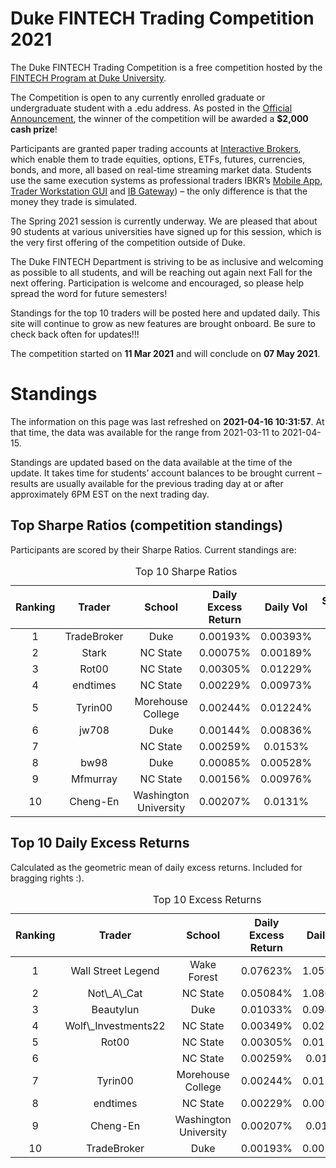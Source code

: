 
<!-- README.md is generated from README.Rmd. Please edit that file -->

# Duke FINTECH Trading Competition 2021

The Duke FINTECH Trading Competition is a free competition hosted by the
[FINTECH Program at Duke University](https://fintech.meng.duke.edu/).

The Competition is open to any currently enrolled graduate or
undergraduate student with a .edu address. As posted in the [Official
Announcement](https://fintech.meng.duke.edu/news/duke-fintech-program-announces-trading-competition),
the winner of the competition will be awarded a **$2,000 cash prize**!

Participants are granted paper trading accounts at [Interactive
Brokers](https://www.interactivebrokers.com/en/index.php?f=1338&gclid=CjwKCAjw6fCCBhBNEiwAem5SO84OkMDwq8mlx6lCjOmAmCNDUaLbhxtQuFSUlozy6iLEZtmsve2w-hoCQ9sQAvD_BwE),
which enable them to trade equities, options, ETFs, futures, currencies,
bonds, and more, all based on real-time streaming market data. Students
use the same execution systems as professional traders IBKR’s [Mobile
App](https://www.interactivebrokers.com/en/index.php?f=1300), [Trader
Workstation
GUI](https://www.interactivebrokers.com/en/index.php?f=16040) and [IB
Gateway](https://www.interactivebrokers.com/en/index.php?f=16457)) – the
only difference is that the money they trade is simulated.

The Spring 2021 session is currently underway. We are pleased that about
90 students at various universities have signed up for this session,
which is the very first offering of the competition outside of Duke.

The Duke FINTECH Department is striving to be as inclusive and welcoming
as possible to all students, and will be reaching out again next Fall
for the next offering. Participation is welcome and encouraged, so
please help spread the word for future semesters!

Standings for the top 10 traders will be posted here and updated daily.
This site will continue to grow as new features are brought onboard. Be
sure to check back often for updates!!!

The competition started on **11 Mar 2021** and will conclude on **07 May
2021**.

# Standings

The information on this page was last refreshed on **2021-04-16
10:31:57**. At that time, the data was available for the range from
2021-03-11 to 2021-04-15.

Standings are updated based on the data available at the time of the
update. It takes time for students’ account balances to be brought
current – results are usually available for the previous trading day at
or after approximately 6PM EST on the next trading day.

## Top Sharpe Ratios (competition standings)

Participants are scored by their Sharpe Ratios. Current standings are:
<table>
<caption>
Top 10 Sharpe Ratios
</caption>
<thead>
<tr>
<th style="text-align:center;">
Ranking
</th>
<th style="text-align:center;">
Trader
</th>
<th style="text-align:center;">
School
</th>
<th style="text-align:center;">
Daily Excess Return
</th>
<th style="text-align:center;">
Daily Vol
</th>
<th style="text-align:center;">
Sharpe Ratio
</th>
</tr>
</thead>
<tbody>
<tr>
<td style="text-align:center;">
1
</td>
<td style="text-align:center;">
TradeBroker
</td>
<td style="text-align:center;">
Duke
</td>
<td style="text-align:center;">
0.00193%
</td>
<td style="text-align:center;">
0.00393%
</td>
<td style="text-align:center;">
0.490
</td>
</tr>
<tr>
<td style="text-align:center;">
2
</td>
<td style="text-align:center;">
Stark
</td>
<td style="text-align:center;">
NC State
</td>
<td style="text-align:center;">
0.00075%
</td>
<td style="text-align:center;">
0.00189%
</td>
<td style="text-align:center;">
0.398
</td>
</tr>
<tr>
<td style="text-align:center;">
3
</td>
<td style="text-align:center;">
Rot00
</td>
<td style="text-align:center;">
NC State
</td>
<td style="text-align:center;">
0.00305%
</td>
<td style="text-align:center;">
0.01229%
</td>
<td style="text-align:center;">
0.248
</td>
</tr>
<tr>
<td style="text-align:center;">
4
</td>
<td style="text-align:center;">
endtimes
</td>
<td style="text-align:center;">
NC State
</td>
<td style="text-align:center;">
0.00229%
</td>
<td style="text-align:center;">
0.00973%
</td>
<td style="text-align:center;">
0.235
</td>
</tr>
<tr>
<td style="text-align:center;">
5
</td>
<td style="text-align:center;">
Tyrin00
</td>
<td style="text-align:center;">
Morehouse College
</td>
<td style="text-align:center;">
0.00244%
</td>
<td style="text-align:center;">
0.01224%
</td>
<td style="text-align:center;">
0.200
</td>
</tr>
<tr>
<td style="text-align:center;">
6
</td>
<td style="text-align:center;">
jw708
</td>
<td style="text-align:center;">
Duke
</td>
<td style="text-align:center;">
0.00144%
</td>
<td style="text-align:center;">
0.00836%
</td>
<td style="text-align:center;">
0.172
</td>
</tr>
<tr>
<td style="text-align:center;">
7
</td>
<td style="text-align:center;">
<B@nk>
</td>
<td style="text-align:center;">
NC State
</td>
<td style="text-align:center;">
0.00259%
</td>
<td style="text-align:center;">
0.0153%
</td>
<td style="text-align:center;">
0.169
</td>
</tr>
<tr>
<td style="text-align:center;">
8
</td>
<td style="text-align:center;">
bw98
</td>
<td style="text-align:center;">
Duke
</td>
<td style="text-align:center;">
0.00085%
</td>
<td style="text-align:center;">
0.00528%
</td>
<td style="text-align:center;">
0.161
</td>
</tr>
<tr>
<td style="text-align:center;">
9
</td>
<td style="text-align:center;">
Mfmurray
</td>
<td style="text-align:center;">
NC State
</td>
<td style="text-align:center;">
0.00156%
</td>
<td style="text-align:center;">
0.00976%
</td>
<td style="text-align:center;">
0.160
</td>
</tr>
<tr>
<td style="text-align:center;">
10
</td>
<td style="text-align:center;">
Cheng-En
</td>
<td style="text-align:center;">
Washington University
</td>
<td style="text-align:center;">
0.00207%
</td>
<td style="text-align:center;">
0.0131%
</td>
<td style="text-align:center;">
0.158
</td>
</tr>
</tbody>
</table>

## Top 10 Daily Excess Returns

Calculated as the geometric mean of daily excess returns. Included for
bragging rights :).

<table>
<caption>
Top 10 Excess Returns
</caption>
<thead>
<tr>
<th style="text-align:center;">
Ranking
</th>
<th style="text-align:center;">
Trader
</th>
<th style="text-align:center;">
School
</th>
<th style="text-align:center;">
Daily Excess Return
</th>
<th style="text-align:center;">
Daily Vol
</th>
<th style="text-align:center;">
Sharpe Ratio
</th>
</tr>
</thead>
<tbody>
<tr>
<td style="text-align:center;">
1
</td>
<td style="text-align:center;">
Wall Street Legend
</td>
<td style="text-align:center;">
Wake Forest
</td>
<td style="text-align:center;">
0.07623%
</td>
<td style="text-align:center;">
1.05986%
</td>
<td style="text-align:center;">
0.072
</td>
</tr>
<tr>
<td style="text-align:center;">
2
</td>
<td style="text-align:center;">
Not\_A\_Cat
</td>
<td style="text-align:center;">
NC State
</td>
<td style="text-align:center;">
0.05084%
</td>
<td style="text-align:center;">
1.08076%
</td>
<td style="text-align:center;">
0.047
</td>
</tr>
<tr>
<td style="text-align:center;">
3
</td>
<td style="text-align:center;">
Beautylun
</td>
<td style="text-align:center;">
Duke
</td>
<td style="text-align:center;">
0.01033%
</td>
<td style="text-align:center;">
0.09497%
</td>
<td style="text-align:center;">
0.109
</td>
</tr>
<tr>
<td style="text-align:center;">
4
</td>
<td style="text-align:center;">
Wolf\_Investments22
</td>
<td style="text-align:center;">
NC State
</td>
<td style="text-align:center;">
0.00349%
</td>
<td style="text-align:center;">
0.02528%
</td>
<td style="text-align:center;">
0.138
</td>
</tr>
<tr>
<td style="text-align:center;">
5
</td>
<td style="text-align:center;">
Rot00
</td>
<td style="text-align:center;">
NC State
</td>
<td style="text-align:center;">
0.00305%
</td>
<td style="text-align:center;">
0.01229%
</td>
<td style="text-align:center;">
0.248
</td>
</tr>
<tr>
<td style="text-align:center;">
6
</td>
<td style="text-align:center;">
<B@nk>
</td>
<td style="text-align:center;">
NC State
</td>
<td style="text-align:center;">
0.00259%
</td>
<td style="text-align:center;">
0.0153%
</td>
<td style="text-align:center;">
0.169
</td>
</tr>
<tr>
<td style="text-align:center;">
7
</td>
<td style="text-align:center;">
Tyrin00
</td>
<td style="text-align:center;">
Morehouse College
</td>
<td style="text-align:center;">
0.00244%
</td>
<td style="text-align:center;">
0.01224%
</td>
<td style="text-align:center;">
0.200
</td>
</tr>
<tr>
<td style="text-align:center;">
8
</td>
<td style="text-align:center;">
endtimes
</td>
<td style="text-align:center;">
NC State
</td>
<td style="text-align:center;">
0.00229%
</td>
<td style="text-align:center;">
0.00973%
</td>
<td style="text-align:center;">
0.235
</td>
</tr>
<tr>
<td style="text-align:center;">
9
</td>
<td style="text-align:center;">
Cheng-En
</td>
<td style="text-align:center;">
Washington University
</td>
<td style="text-align:center;">
0.00207%
</td>
<td style="text-align:center;">
0.0131%
</td>
<td style="text-align:center;">
0.158
</td>
</tr>
<tr>
<td style="text-align:center;">
10
</td>
<td style="text-align:center;">
TradeBroker
</td>
<td style="text-align:center;">
Duke
</td>
<td style="text-align:center;">
0.00193%
</td>
<td style="text-align:center;">
0.00393%
</td>
<td style="text-align:center;">
0.490
</td>
</tr>
</tbody>
</table>
